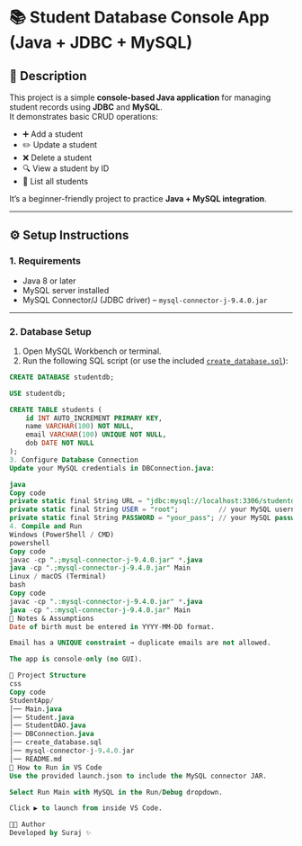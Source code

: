 # 📚 Student Database Console App (Java + JDBC + MySQL)

## 📝 Description
This project is a simple **console-based Java application** for managing student records using **JDBC** and **MySQL**.  
It demonstrates basic CRUD operations:

- ➕ Add a student  
- ✏️ Update a student  
- ❌ Delete a student  
- 🔍 View a student by ID  
- 📃 List all students  

It’s a beginner-friendly project to practice **Java + MySQL integration**.

---

## ⚙️ Setup Instructions

### 1. Requirements
- Java 8 or later  
- MySQL server installed  
- MySQL Connector/J (JDBC driver) – `mysql-connector-j-9.4.0.jar`

---

### 2. Database Setup
1. Open MySQL Workbench or terminal.  
2. Run the following SQL script (or use the included [`create_database.sql`](create_database.sql)):

```sql
CREATE DATABASE studentdb;

USE studentdb;

CREATE TABLE students (
    id INT AUTO_INCREMENT PRIMARY KEY,
    name VARCHAR(100) NOT NULL,
    email VARCHAR(100) UNIQUE NOT NULL,
    dob DATE NOT NULL
);
3. Configure Database Connection
Update your MySQL credentials in DBConnection.java:

java
Copy code
private static final String URL = "jdbc:mysql://localhost:3306/studentdb";
private static final String USER = "root";          // your MySQL username
private static final String PASSWORD = "your_pass"; // your MySQL password
4. Compile and Run
Windows (PowerShell / CMD)
powershell
Copy code
javac -cp ".;mysql-connector-j-9.4.0.jar" *.java
java -cp ".;mysql-connector-j-9.4.0.jar" Main
Linux / macOS (Terminal)
bash
Copy code
javac -cp ".:mysql-connector-j-9.4.0.jar" *.java
java -cp ".:mysql-connector-j-9.4.0.jar" Main
📌 Notes & Assumptions
Date of birth must be entered in YYYY-MM-DD format.

Email has a UNIQUE constraint → duplicate emails are not allowed.

The app is console-only (no GUI).

📂 Project Structure
css
Copy code
StudentApp/
│── Main.java
│── Student.java
│── StudentDAO.java
│── DBConnection.java
│── create_database.sql
│── mysql-connector-j-9.4.0.jar
│── README.md
🚀 How to Run in VS Code
Use the provided launch.json to include the MySQL connector JAR.

Select Run Main with MySQL in the Run/Debug dropdown.

Click ▶️ to launch from inside VS Code.

👨‍💻 Author
Developed by Suraj ✨
